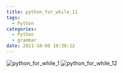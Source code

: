 ```yaml
---
title: python_for_while_11
tags:
  - Python
categories:
  - Python
  - grammar
date: 2021-10-08 10:38:12
---
```


![python_for_while_1](/review_img/python_grammar/12_1.PNG)
![python_for_while_12](/review_img/python_grammar/12_2.PNG)
